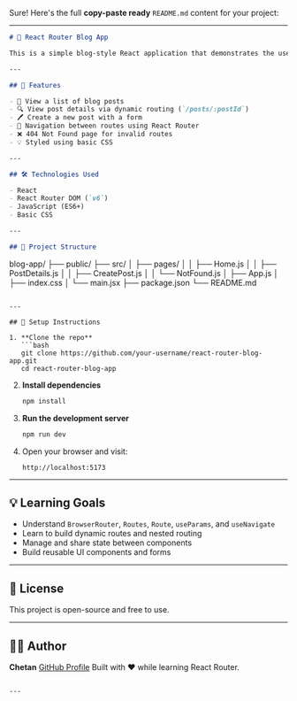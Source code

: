 Sure! Here's the full **copy-paste ready** `README.md` content for your project:

---

```markdown
# 📝 React Router Blog App

This is a simple blog-style React application that demonstrates the use of **react-router-dom** including **dynamic route parameters**. It's a great beginner-to-intermediate level project to learn client-side routing in React.

---

## 🚀 Features

- 📄 View a list of blog posts  
- 🔍 View post details via dynamic routing (`/posts/:postId`)  
- 🖊️ Create a new post with a form  
- 🔁 Navigation between routes using React Router  
- ❌ 404 Not Found page for invalid routes  
- 💡 Styled using basic CSS  

---

## 🛠️ Technologies Used

- React  
- React Router DOM (`v6`)  
- JavaScript (ES6+)  
- Basic CSS  

---

## 📁 Project Structure

```

blog-app/
├── public/
├── src/
│   ├── pages/
│   │   ├── Home.js
│   │   ├── PostDetails.js
│   │   ├── CreatePost.js
│   │   └── NotFound.js
│   ├── App.js
│   ├── index.css
│   └── main.jsx
├── package.json
└── README.md

````

---

## 🔧 Setup Instructions

1. **Clone the repo**
   ```bash
   git clone https://github.com/your-username/react-router-blog-app.git
   cd react-router-blog-app
````

2. **Install dependencies**

   ```bash
   npm install
   ```

3. **Run the development server**

   ```bash
   npm run dev
   ```

4. Open your browser and visit:

   ```
   http://localhost:5173
   ```

---

## 💡 Learning Goals

* Understand `BrowserRouter`, `Routes`, `Route`, `useParams`, and `useNavigate`
* Learn to build dynamic routes and nested routing
* Manage and share state between components
* Build reusable UI components and forms

---

## 📄 License

This project is open-source and free to use.

---

## 🙋‍♂️ Author

**Chetan**
[GitHub Profile](https://github.com/Chetan1930)
Built with ❤️ while learning React Router.

```

---
